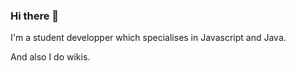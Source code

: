 ### Hi there 👋

I'm a student developper which specialises in Javascript and Java.

And also I do wikis.
